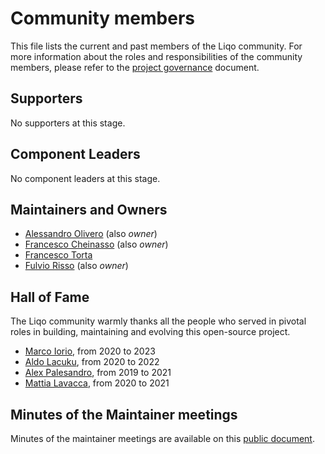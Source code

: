 # Community members

This file lists the current and past members of the Liqo community.
For more information about the roles and responsibilities of the community members, please refer to the [project governance](GOVERNANCE.md) document.

## Supporters

No supporters at this stage.

## Component Leaders

No component leaders at this stage.

## Maintainers and Owners

* [Alessandro Olivero](https://github.com/aleoli) (also _owner_)
* [Francesco Cheinasso](https://github.com/cheina97) (also _owner_)
* [Francesco Torta](https://github.com/fra98)
* [Fulvio Risso](https://github.com/frisso) (also _owner_)

## Hall of Fame

The Liqo community warmly thanks all the people who served in pivotal roles in building, maintaining and evolving this open-source project.

* [Marco Iorio](https://github.com/giorio94), from 2020 to 2023
* [Aldo Lacuku](https://github.com/alacuku), from 2020 to 2022
* [Alex Palesandro](https://github.com/palexster), from 2019 to 2021
* [Mattia Lavacca](https://github.com/mlavacca), from 2020 to 2021

## Minutes of the Maintainer meetings

Minutes of the maintainer meetings are available on this [public document](https://docs.google.com/document/d/1gWZ7jnilitAlKn5rOF9-X9A9OC_KDz5uuHP8yjWLzQg/edit?usp=sharing).
